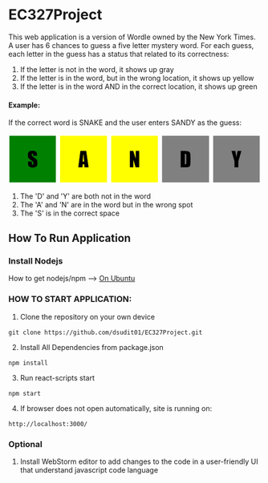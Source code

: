 # EC327Project
This web application is a version of Wordle owned by the New York Times. A user has 6 chances to guess a five letter mystery word. For each guess, each letter in the guess has a status that related to its correctness:
1. If the letter is not in the word, it shows up gray
2. If the letter is in the word, but in the wrong location, it shows up yellow
3. If the letter is in the word AND in the correct location, it shows up green

#### Example:
If the correct word is SNAKE and the user enters SANDY as the guess:


![example](./public/eampleWord.png)

1. The 'D' and 'Y' are both not in the word
2. The 'A' and 'N' are in the word but in the wrong spot
3. The 'S' is in the correct space 



## How To Run Application

### Install Nodejs
How to get nodejs/npm --> [On Ubuntu](https://linuxize.com/post/how-to-install-node-js-on-ubuntu-18.04/)


### HOW TO START APPLICATION:
1. Clone the repository on your own device
```shell
git clone https://github.com/dsudit01/EC327Project.git
```

2. Install All Dependencies from package.json
```shell
npm install
```

3. Run react-scripts start
```shell
npm start
```

4. If browser does not open automatically, site is running on:
```
http://localhost:3000/
``` 

### Optional
1. Install WebStorm editor to add changes to the code in a user-friendly UI that understand javascript code language

